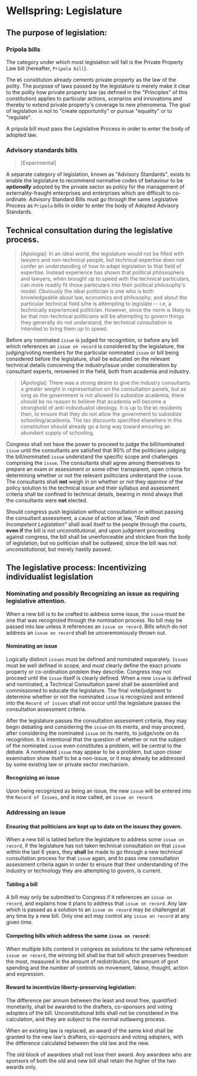 # Wellspring: Legislature

## The purpose of legislation:

### Pripola bills

The category under which most legislation will fall is the Private Property Law bill (hereafter, `Pripola bill`). 

The `WS` constitution already cements private property as the law of the polity. The purpose of laws passed by the legislature is merely make it clear to the polity how private property law (as defined in the "Principles" of this constitution) applies to particular actions, scenarios and innovations and thereby to extend private property's coverage to new phenomena. The goal of legislation is not to "create opportunity" or pursue "equality" or to "regulate".

A pripola bill must pass the Legislative Process in order to enter the body of adopted law.

### Advisory standards bills

> [Experimental]

A separate category of legislation, known as "Advisory Standards", exists to enable the legislature to recommend normative codes of behaviour to be ***optionally*** adopted by the private sector as policy for the management of externality-fraught enterprises and enterprises which are difficult to co-ordinate. Advisory Standard Bills must go through the same Legislative Process as `Pripola` bills in order to enter the body of Adopted Advisory Standards.

## Technical consultation during the legislative process.

> [Apologia]: In an ideal world, the legislature would not be filled with lawyers and non-technical people, but technical expertise does not confer an understanding of how to adapt legislation to that field of expertise. Instead experience has shown that political philosophers and lawyers, when brought up to speed with the technical particulars, can more readily fit those particulars into their political philosophy's model. Obviously the ideal politician is one who is both knowledgeable about law, economics and philosophy; and about the particular technical field s/he is attempting to legislate -- i.e, a technically experienced politician. However, since the norm is likely to be that non-technical politicians will be attempting to govern things they generally do not understand, the technical consultation is intended to bring them up to speed.

Before any nominated `issue` is judged for recognition, or before any bill which references an `issue on record` is considered by the legislature, the judging/voting members for the particular nominated `issue` or bill being considered before the legislature, shall be educated on the relevant technical details concerning the industry/issue under consideration by consultant experts, renowned in the field, both from academia and industry.

> [Apologia]: There was a strong desire to give the industry consultants a greater weight in representation on the consultation panels, but as long as the government is not allowed to subsidize academia, there should be no reason to believe that academia will become a stronghold of anti-individualist ideology. It is up to the `WS` residents then, to ensure that they do not allow the government to subsidize schooling/academia. The tax discounts specified elsewhere in this constitution should already go a long way toward ensuring an abundant supply of schooling.

Congress shall not have the power to proceed to judge the bill/nominated `issue` until the consultants are satisfied that 90% of the politicians judging the bill/nominated `issue` understand the specific scope and challenges comprising the `issue`. The consultants shall agree among themselves to prepare an exam or assessment or some other transparent, open criteria for determining whether or not the relevant politicians understand the `issue`. The consultants shall **not** weigh in on whether or not they *approve* of the policy solution to the technical issue and their syllabus and assessment criteria shall be confined to technical details, bearing in mind always that the consultants were **not** elected.

Should congress push legislation without consultation or without passing the consultant assessment, a cause of action at law, "*Rash and Incompetent Legislation*" shall avail itself to the people through the courts, **even if** the bill is not unconstitutional, and upon judgment proceeding against congress, the bill shall be unenforceable and stricken from the body of legislation; but no politician shall be outlawed, since the bill was not *unconstitutional*, but merely hastily passed.

## The legislative process: Incentivizing individualist legislation

### Nominating and possibly Recognizing an issue as requiring legislative attention.

When a new bill is to be crafted to address some issue, the `issue` must be one that was recognized through the nomination process. No bill may be passed into law unless it references an `issue on record`. Bills which do not address an `issue on record` shall be unceremoniously thrown out.

#### Nominating an issue

Logically distinct `issues` must be defined and nominated separately. `Issues` must be well defined in scope, and must clearly define the exact private property or co-ordination problem they describe. Congress may not proceed until the `issue` itself is clearly defined. When a new `issue` is defined and nominated, a Technical Consultation panel shall be assembled and commissioned to educate the legislature. The final vote/judgment to determine whether or not the nominated `issue` is recognized and entered into the `Record of issues` shall not occur until the legislature passes the consultation assessment criteria.

After the legislature passes the consultation assessment criteria, they may begin debating and considering the `issue` on its merits, and may proceed, after considering the nominated `issue` on its merits, to judge/vote on its recognition. It is intentional that the question of whether or not the subject of the nominated `issue` even constitutes a problem, will be central to the debate. A nominated `issue` may appear to be a problem, but upon closer examination show itself to be a non-issue, or it may already be addressed by some existing law or private sector mechanism.

#### Recognizing an issue

Upon being recognized as being an issue, the new `issue` will be entered into the `Record of Issues`, and is now called, an `issue on record`.

### Addressing an issue

#### Ensuring that politicians are kept up to date on the issues they govern.

When a new bill is tabled before the legislature to address some `issue on record`, if the legislature has not taken technical consultation on that `issue` within the last 6 years, they **shall** be made to go through a new technical consultation process for that `issue` again, and to pass new consultation assessment criteria again in order to ensure that their understanding of the industry or technology they are attempting to govern, is current.

#### Tabling a bill

A bill may only be submitted to Congress if it references an `issue on record`, and explains how it plans to address that `issue on record`. Any law which is passed as a solution to an `issue on record` may be challenged at any time by a new bill. Only one act may control any `issue on record` at any given time.

#### Competing bills which address the same `issue on record`:

When multiple bills contend in congress as solutions to the same referenced `issue on record`, the winning bill shall be that bill which preserves freedom the most, measured in the amount of redistribution, the amount of govt spending and the number of controls on movement, labour, thought, action and expression.

#### Reward to incentivize liberty-preserving legislation:

The difference per annum between the least and most free, quantified monetarily, shall be awarded to the drafters, co-sponsors and voting adopters of the bill. Unconstitutional bills shall not be considered in the calculation, and they are subject to the normal outlawing process.

When an existing law is replaced, an award of the same kind shall be granted to the new law's drafters, co-sponsors and voting adopters, with the difference calculated between the old law and the new.

The old block of awardees shall not lose their award. Any awardees who are sponsors of both the old and new bill shall retain the higher of the two awards only.
